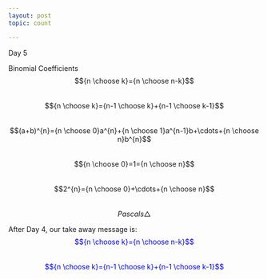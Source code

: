 ```yaml
---
layout: post
topic: count

---
```

Day 5

Binomial Coefficients  
$${n \choose k}={n \choose n-k}$$  
$${n \choose k}={n-1 \choose k}+{n-1 \choose k-1}$$  
$$(a+b)^{n}={n \choose 0}a^{n}+{n \choose 1}a^{n-1}b+\cdots+{n \choose n}b^{n}$$  
$${n \choose 0}=1={n \choose n}$$  
$$2^{n}={n \choose 0}+\cdots+{n \choose n}$$  
$$Pascals\bigtriangleup$$  

After Day 4, our take away message is:  
<span style="color:blue">$${n \choose k}={n \choose n-k}$$</span>  
<span style="color:blue">$${n \choose k}={n-1 \choose k}+{n-1 \choose k-1}$$</span>  
